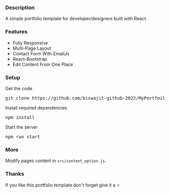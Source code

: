 ### Description

A simple portfolio template for developer/designers built with React. 


### Features

- Fully Responsive
- Multi-Page Layout
- Contact Form With EmailJs
- React-Bootstrap
- Edit Content From One Place

### Setup

Get the code

<pre>git clone https://github.com/biswajit-github-2022/MyPortfoilioSite.git</pre>
 
Install required dependencies

<pre>npm install</pre>


Start the server

<pre>npm run start</pre>

### More

Modify pages content in  `src/content_option.js`.

### Thanks

If you like this portfolio template don't forget give it a ⭐ 
